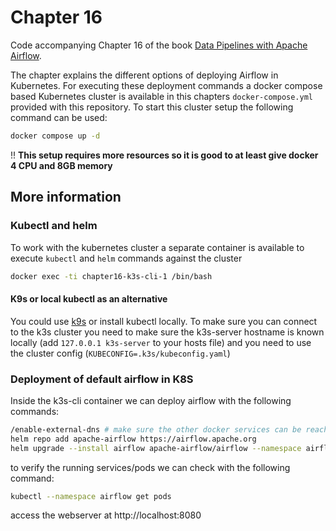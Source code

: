 # Chapter 16

Code accompanying Chapter 16 of the book [Data Pipelines with Apache Airflow](https://www.manning.com/books/data-pipelines-with-apache-airflow).

The chapter explains the different options of deploying Airflow in Kubernetes. For executing these deployment commands a docker compose based Kubernetes cluster is available in this chapters `docker-compose.yml` provided with this repository. To start this cluster setup the following command can be used:

```bash
docker compose up -d
```

!! **This setup requires more resources so it is good to at least give docker 4 CPU and 8GB memory**

## More information

### Kubectl and helm

To work with the kubernetes cluster a separate container is available to execute `kubectl` and `helm` commands against the cluster

```bash
docker exec -ti chapter16-k3s-cli-1 /bin/bash
```

#### K9s or local kubectl as an alternative

You could use [k9s](https://k9scli.io/) or install kubectl locally. To make sure you can connect to the k3s cluster you need to make sure the k3s-server hostname is known locally (add `127.0.0.1 k3s-server` to your hosts file) and you need to use the cluster config (`KUBECONFIG=.k3s/kubeconfig.yaml`)

### Deployment of default airflow in K8S

Inside the k3s-cli container we can deploy airflow with the following commands:

```bash
/enable-external-dns # make sure the other docker services can be reached from within the k3s cluster
helm repo add apache-airflow https://airflow.apache.org
helm upgrade --install airflow apache-airflow/airflow --namespace airflow --create-namespace --set webserver.service.type=LoadBalancer
```

to verify the running services/pods we can check with the following command:

```bash
kubectl --namespace airflow get pods
```

access the webserver at http://localhost:8080
